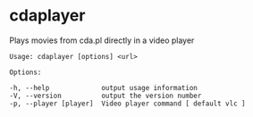 
# cdaplayer

Plays movies from cda.pl directly in a video player

```
Usage: cdaplayer [options] <url>

Options:

-h, --help             output usage information
-V, --version          output the version number
-p, --player [player]  Video player command [ default vlc ]
```


